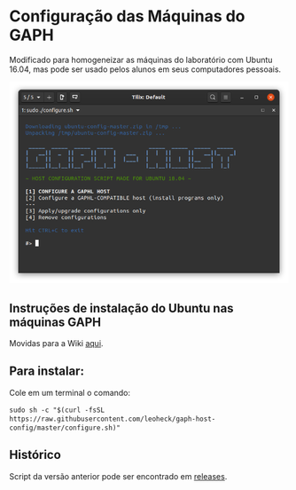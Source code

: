 
# Configuração das Máquinas do GAPH

Modificado para homogeneizar as máquinas do laboratório com Ubuntu 16.04, mas pode ser usado pelos alunos em seus computadores pessoais.

![menus example](https://raw.githubusercontent.com/leoheck/gaph-host-config/master/images/menus.png)

## Instruções de instalação do Ubuntu **nas** máquinas GAPH

Movidas para a Wiki [aqui](https://github.com/leoheck/gaph-host-config/wiki).

## Para instalar:

Cole em um terminal o comando:

```
sudo sh -c "$(curl -fsSL https://raw.githubusercontent.com/leoheck/gaph-host-config/master/configure.sh)"
```

## Histórico

Script da versão anterior pode ser encontrado em [releases](https://github.com/leoheck/gaph-host-config/releases).



